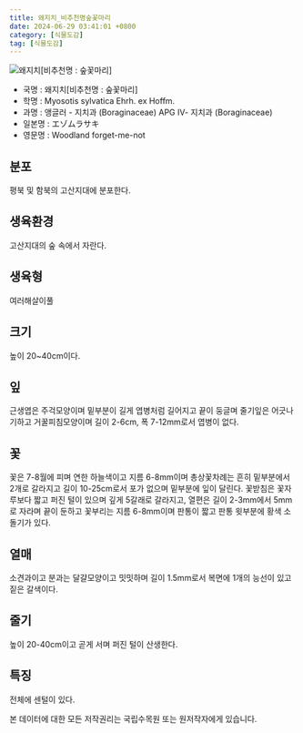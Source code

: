 ```yaml
---
title: 왜지치_비추천명숲꽃마리
date: 2024-06-29 03:41:01 +0800
category: [식물도감]
tag: [식물도감]
---
```




![왜지치[비추천명 : 숲꽃마리]](/fileUpload/plants/basic/Boraginaceae/Myosotis/7800/7800_1_th2.jpg)
- 국명 : 왜지치[비추천명 : 숲꽃마리]
- 학명 : Myosotis sylvatica Ehrh. ex Hoffm.
- 과명 : 앵글러 - 지치과 (Boraginaceae) APG Ⅳ- 지치과 (Boraginaceae)
- 일본명 : エゾムラサキ
- 영문명 : Woodland forget-me-not


## 분포
평북 및 함북의 고산지대에 분포한다.
## 생육환경
고산지대의 숲 속에서 자란다.
## 생육형
여러해살이풀
## 크기
높이 20~40cm이다.
## 잎
근생엽은 주걱모양이며 밑부분이 길게 엽병처럼 길어지고 끝이 둥글며 줄기잎은 어긋나기하고 거꿀피침모양이며 길이 2-6cm, 폭 7-12mm로서 엽병이 없다.
## 꽃
꽃은 7-8월에 피며 연한 하늘색이고 지름 6-8mm이며 총상꽃차례는 흔히 밑부분에서 2개로 갈라지고 길이 10-25cm로서 포가 없으며 밑부분에 잎이 달린다. 꽃받침은 꽃자루보다 짧고 퍼진 털이 있으며 깊게 5갈래로 갈라지고, 열편은 길이 2-3mm에서 5mm로 자라며 끝이 둔하고 꽃부리는 지름 6-8mm이며 판통이 짧고 판통 윗부분에 황색 소돌기가 있다.
## 열매
소견과이고 분과는 달걀모양이고 밋밋하며 길이 1.5mm로서 복면에 1개의 능선이 있고 짙은 갈색이다.
## 줄기
높이 20-40cm이고 곧게 서며 퍼진 털이 산생한다.
## 특징
전체에 센털이 있다.






본 데이터에 대한 모든 저작권리는 국립수목원 또는 원저작자에게 있습니다.
